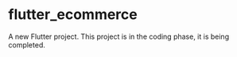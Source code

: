 # flutter_ecommerce

A new Flutter project.
This project is in the coding phase, it is being completed.
